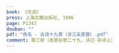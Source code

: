```yaml
---
book: 《文选》
press: 上海古籍出版社, 1986
page: P1343
douban: ""
pdf: "佚名 - 古诗十九首（涉江采芙蓉）.pdf"
comment: 第三册（收录在卷二十九，诗己·杂诗上）
---
```

